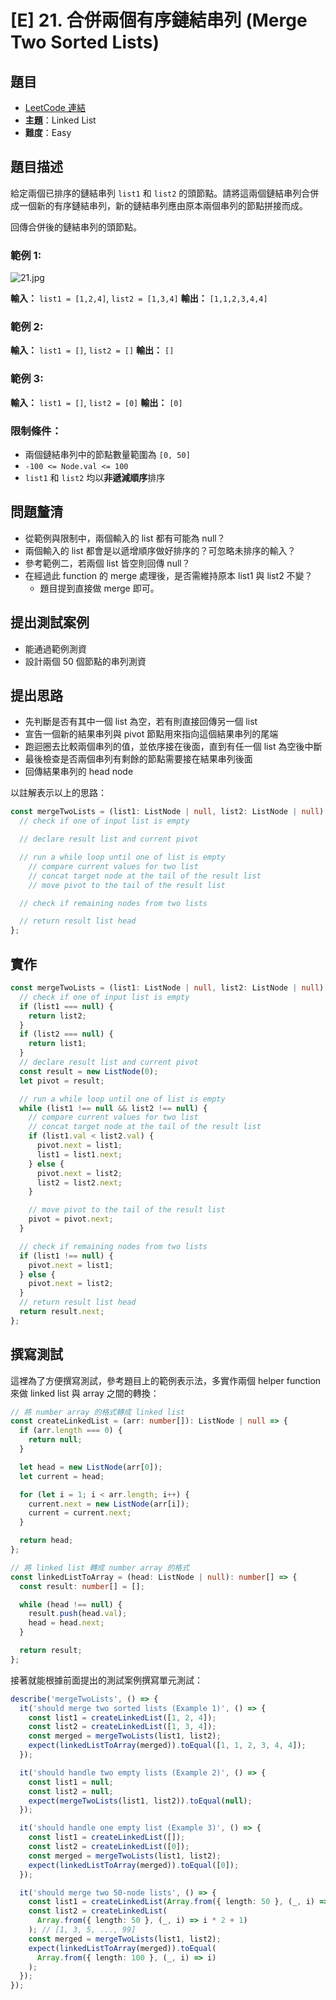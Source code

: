 # [E] 21. 合併兩個有序鏈結串列 (Merge Two Sorted Lists)

## 題目

- [LeetCode 連結](https://leetcode.com/problems/merge-two-sorted-lists)
- **主題**：Linked List
- **難度**：Easy

## 題目描述

給定兩個已排序的鏈結串列 `list1` 和 `list2` 的頭節點。請將這兩個鏈結串列合併成一個新的有序鏈結串列，新的鏈結串列應由原本兩個串列的節點拼接而成。

回傳合併後的鏈結串列的頭節點。

### 範例 1:

![21.jpg](<./[E]%2021.%20合併兩個有序鏈結串列%20(Merge%20Two%20Sorted%20Lists)-assets/21.jpg>)

**輸入：** `list1 = [1,2,4]`, `list2 = [1,3,4]`
**輸出：** `[1,1,2,3,4,4]`

### 範例 2:

**輸入：** `list1 = []`, `list2 = []`
**輸出：** `[]`

### 範例 3:

**輸入：** `list1 = []`, `list2 = [0]`
**輸出：** `[0]`

### 限制條件：

- 兩個鏈結串列中的節點數量範圍為 `[0, 50]`
- `-100 <= Node.val <= 100`
- `list1` 和 `list2` 均以**非遞減順序**排序

## 問題釐清

- 從範例與限制中，兩個輸入的 list 都有可能為 null？
- 兩個輸入的 list 都會是以遞增順序做好排序的？可忽略未排序的輸入？
- 參考範例二，若兩個 list 皆空則回傳 null？
- 在經過此 function 的 merge 處理後，是否需維持原本 list1 與 list2 不變？
  - 題目提到直接做 merge 即可。

## **提出測試案例**

- 能通過範例測資
- 設計兩個 50 個節點的串列測資

## 提出思路

- 先判斷是否有其中一個 list 為空，若有則直接回傳另一個 list
- 宣告一個新的結果串列與 pivot 節點用來指向這個結果串列的尾端
- 跑迴圈去比較兩個串列的值，並依序接在後面，直到有任一個 list 為空後中斷
- 最後檢查是否兩個串列有剩餘的節點需要接在結果串列後面
- 回傳結果串列的 head node

以註解表示以上的思路：

```ts
const mergeTwoLists = (list1: ListNode | null, list2: ListNode | null) => {
  // check if one of input list is empty

  // declare result list and current pivot

  // run a while loop until one of list is empty
    // compare current values for two list
    // concat target node at the tail of the result list
    // move pivot to the tail of the result list

  // check if remaining nodes from two lists

  // return result list head
};
```

## 實作

```ts
const mergeTwoLists = (list1: ListNode | null, list2: ListNode | null) => {
  // check if one of input list is empty
  if (list1 === null) {
    return list2;
  }
  if (list2 === null) {
    return list1;
  }
  // declare result list and current pivot
  const result = new ListNode(0);
  let pivot = result;

  // run a while loop until one of list is empty
  while (list1 !== null && list2 !== null) {
    // compare current values for two list
    // concat target node at the tail of the result list
    if (list1.val < list2.val) {
      pivot.next = list1;
      list1 = list1.next;
    } else {
      pivot.next = list2;
      list2 = list2.next;
    }

    // move pivot to the tail of the result list
    pivot = pivot.next;
  }

  // check if remaining nodes from two lists
  if (list1 !== null) {
    pivot.next = list1;
  } else {
    pivot.next = list2;
  }
  // return result list head
  return result.next;
};
```

## 撰寫測試

這裡為了方便撰寫測試，參考題目上的範例表示法，多實作兩個 helper function 來做 linked list 與 array 之間的轉換：

```ts
// 將 number array 的格式轉成 linked list
const createLinkedList = (arr: number[]): ListNode | null => {
  if (arr.length === 0) {
    return null;
  }

  let head = new ListNode(arr[0]);
  let current = head;

  for (let i = 1; i < arr.length; i++) {
    current.next = new ListNode(arr[i]);
    current = current.next;
  }

  return head;
};

// 將 linked list 轉成 number array 的格式
const linkedListToArray = (head: ListNode | null): number[] => {
  const result: number[] = [];

  while (head !== null) {
    result.push(head.val);
    head = head.next;
  }

  return result;
};
```

接著就能根據前面提出的測試案例撰寫單元測試：

```ts
describe('mergeTwoLists', () => {
  it('should merge two sorted lists (Example 1)', () => {
    const list1 = createLinkedList([1, 2, 4]);
    const list2 = createLinkedList([1, 3, 4]);
    const merged = mergeTwoLists(list1, list2);
    expect(linkedListToArray(merged)).toEqual([1, 1, 2, 3, 4, 4]);
  });

  it('should handle two empty lists (Example 2)', () => {
    const list1 = null;
    const list2 = null;
    expect(mergeTwoLists(list1, list2)).toEqual(null);
  });

  it('should handle one empty list (Example 3)', () => {
    const list1 = createLinkedList([]);
    const list2 = createLinkedList([0]);
    const merged = mergeTwoLists(list1, list2);
    expect(linkedListToArray(merged)).toEqual([0]);
  });

  it('should merge two 50-node lists', () => {
    const list1 = createLinkedList(Array.from({ length: 50 }, (_, i) => i * 2)); // [0, 2, 4, ..., 98]
    const list2 = createLinkedList(
      Array.from({ length: 50 }, (_, i) => i * 2 + 1)
    ); // [1, 3, 5, ..., 99]
    const merged = mergeTwoLists(list1, list2);
    expect(linkedListToArray(merged)).toEqual(
      Array.from({ length: 100 }, (_, i) => i)
    );
  });
});
```
